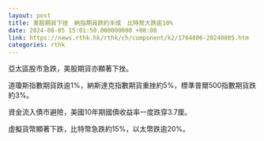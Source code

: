```yaml
---
layout: post
title: 美股期貨下挫　納指期貨跌約半成　比特幣大跌逾10%
date: 2024-08-05 15:01:50.000000000 +08:00
link: https://news.rthk.hk/rthk/ch/component/k2/1764806-20240805.htm
categories: rthk
---
```


亞太區股市急跌，美股期貨亦顯著下挫。

道瓊斯指數期貨跌逾1%，納斯達克指數期貨重挫約5%，標準普爾500指數期貨跌約3%。

資金流入債市避險，美國10年期國債收益率一度跌穿3.7厘。

虛擬貨幣顯著下跌，比特幣急跌約15%，以太幣跌逾20%。
